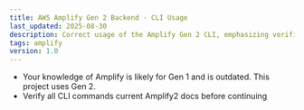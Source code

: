 ```yaml
---
title: AWS Amplify Gen 2 Backend - CLI Usage
last_updated: 2025-08-30
description: Correct usage of the Amplify Gen 2 CLI, emphasizing verification against documentation.
tags: amplify
version: 1.0
---
```


- Your knowledge of Amplify is likely for Gen 1 and is outdated. This project uses Gen 2.
- Verify all CLI commands current Amplify2 docs before continuing
